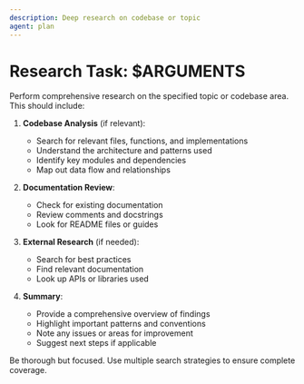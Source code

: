 ```yaml
---
description: Deep research on codebase or topic
agent: plan
---
```


# Research Task: $ARGUMENTS

Perform comprehensive research on the specified topic or codebase area. This should include:

1. **Codebase Analysis** (if relevant):
   - Search for relevant files, functions, and implementations
   - Understand the architecture and patterns used
   - Identify key modules and dependencies
   - Map out data flow and relationships

2. **Documentation Review**:
   - Check for existing documentation
   - Review comments and docstrings
   - Look for README files or guides

3. **External Research** (if needed):
   - Search for best practices
   - Find relevant documentation
   - Look up APIs or libraries used

4. **Summary**:
   - Provide a comprehensive overview of findings
   - Highlight important patterns and conventions
   - Note any issues or areas for improvement
   - Suggest next steps if applicable

Be thorough but focused. Use multiple search strategies to ensure complete coverage.